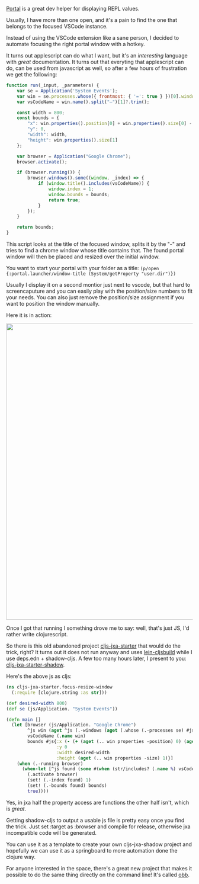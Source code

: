 [Portal](https://github.com/djblue/portal) is a great dev helper for displaying REPL values.

Usually, I have more than one open, and it's a pain to find the one that belongs to the focused VSCode instance.

Instead of using the VSCode extension like a sane person, I decided to automate focusing the right portal window with a hotkey.

It turns out applescript can do what I want, but it's an *interesting* language with *great* documentation.
It turns out that everyting that applescript can do, can be used from javascript as well,
so after a few hours of frustration we get the following:

```javascript
function run(_input, _parameters) {
    var se = Application('System Events');
    var win = se.processes.whose({ frontmost: { '=': true } })[0].windows[0];
    var vsCodeName = win.name().split("—")[1]?.trim();

    const width = 800;
    const bounds = {
        "x": win.properties().position[0] + win.properties().size[0] - width,
        "y": 0,
        "width": width,
        "height": win.properties().size[1]
    };

    var browser = Application("Google Chrome");
    browser.activate();

    if (browser.running()) {
        browser.windows().some((window, _index) => {
            if (window.title().includes(vsCodeName)) {
                window.index = 1;
                window.bounds = bounds;
                return true;
            }
        });
    }

    return bounds;
}
```

This script looks at the title of the focused window, splits it by the "-"
and tries to find a chrome window whose title contains that. The found portal
window will then be placed and resized over the initial window.

You want to start your portal with your folder as a title:
`(p/open {:portal.launcher/window-title (System/getProperty "user.dir")})`

Usually I display it on a second montior just next to vscode, but that hard to
screencaputure and you can easily play with the position/size numbers to fit your
needs. You can also just remove the position/size assignment if you want to position
the window manually.

Here it is in action:

<!-- ![demo](/blog/assets/jxa-portal.gif) -->
<img src="/blog/assets/jxa-portal.gif" width="800">

Once I got that running I something drove me to say: well, that's just JS, I'd rather
write clojurescript.

So there is this old abandoned project [cljs-jxa-starter](https://github.com/blackgate/cljs-jxa-starter)
that would do the trick, right? It turns out it does not run anyway and uses
[lein-cljsbuild](https://github.com/emezeske/lein-cljsbuild) while I use deps.edn +
shadow-cljs. A few too many hours later, I present to you: [cljs-jxa-starter-shadow](https://github.com/Cyrik/cljs-jxa-starter-shadow).

Here's the above js as cljs:

```clojure
(ns cljs-jxa-starter.focus-resize-window
  (:require [clojure.string :as str]))

(def desired-width 800)
(def se (js/Application. "System Events"))

(defn main []
  (let [browser (js/Application. "Google Chrome")
        ^js win (aget ^js (.-windows (aget (.whose (.-processes se) #js{:frontmost #js{:= true}}) 0)) 0)
        vsCodeName (.name win)
        bounds #js{:x (- (+ (aget (.. win properties -position) 0) (aget (.. win properties -size) 0)) desired-width) 
                   :y 0 
                   :width desired-width 
                   :height (aget (.. win properties -size) 1)}]
    (when (.-running browser)
      (when-let [^js found (some #(when (str/includes? (.name %) vsCodeName) %) (.windows browser))]
        (.activate browser)
        (set! (.-index found) 1)
        (set! (.-bounds found) bounds)
        true))))

```

Yes, in jxa half the property access are functions the other half isn't, which is *great*.

Getting shadow-cljs to output a usable js file is pretty easy once you find the trick.
Just set :target as :browser and compile for release, otherwise jxa incompatible code
will be generated.

You can use it as a template to create your own cljs-jxa-shadow project and hopefully we
can use it as a springboard to more automation done the clojure way.

For anyone interested in the space, there's a great new project that makes it possible to
do the same thing directly on the command line! It's called [obb](https://github.com/babashka/obb).
